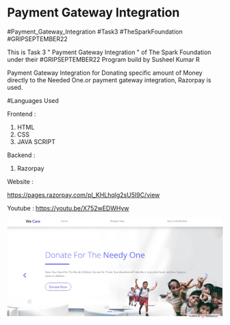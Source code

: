 # Payment Gateway Integration
#Payment_Gateway_Integration #Task3 #TheSparkFoundation #GRIPSEPTEMBER22

This is Task 3 " Payment Gateway Integration " of The Spark Foundation under their #GRIPSEPTEMBER22 Program build by Susheel Kumar R

Payment Gateway Integration for Donating specific amount of Money directly to the Needed One.or payment gateway integration, Razorpay is used.

#Languages Used

Frontend :

1. HTML
2. CSS
3. JAVA SCRIPT

Backend :

1. Razorpay 

Website :

https://pages.razorpay.com/pl_KHLhqlg2sU5I9C/view

Youtube :
https://youtu.be/X752wEDWHyw

![image](/Home.png)




